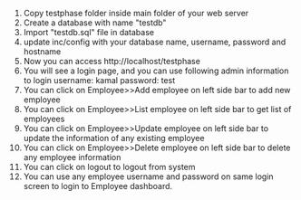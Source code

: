 1. Copy testphase folder inside main folder of your web server
2. Create a database with name "testdb"
3. Import "testdb.sql" file in database
4. update inc/config with your database name, username, password and hostname
5. Now you can access http://localhost/testphase
6. You will see a login page, and you can use following admin information to login
username: kamal
password: test
7. You can click on Employee>>Add employee on left side bar to add new employee
8. You can click on Employee>>List employee on left side bar to get list of employees
9. You can click on Employee>>Update employee on left side bar to update the information of any existing employee
10. You can click on Employee>>Delete employee on left side bar to delete any employee information
11. You can click on logout to logout from system
12. You can use any employee username and password on same login screen to login to Employee dashboard.